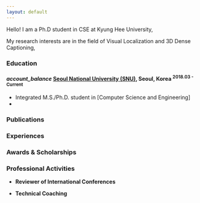 ```yaml
---
layout: default
---
```


Hello!
I am a Ph.D student in CSE at Kyung Hee University, <br/>

My research interests are in the field of Visual Localization and 3D Dense Captioning, <br/>



### Education

<h4 class="education">
  <i class="material-icons md-18">account_balance</i>
  <a href="http://en.snu.ac.kr/">Seoul National University (SNU)</a>, Seoul, Korea
  <sup>2018.03 - Current</sup>
</h4>

- Integrated M.S./Ph.D. student in [Computer Science and Engineering]
-

### Publications



### Experiences





### Awards & Scholarships



### Professional Activities

- **Reviewer of International Conferences** <br/>

- **Technical Coaching** <br/>


